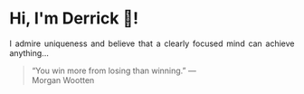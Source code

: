 # Hi, I'm Derrick 👋!
<p align="justify">I admire uniqueness and believe that a clearly focused mind can achieve anything...</p> 
<!-- #quote-start -->
<blockquote>&ldquo;You win more from losing than winning.&rdquo; &mdash; <footer>Morgan Wootten</footer></blockquote>
<!-- #quote-end -->
